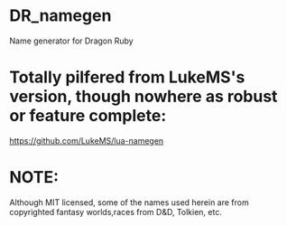 # DR_namegen
Name generator for Dragon Ruby

# Totally pilfered from LukeMS's version, though nowhere as robust or feature complete:
https://github.com/LukeMS/lua-namegen

# NOTE:
Although MIT licensed, some of the names used herein are from copyrighted fantasy worlds,races from D&D, Tolkien, etc. 
